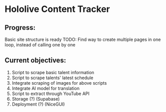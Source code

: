 # Hololive Content Tracker

## Progress:
Basic site structure is ready
TODO: Find way to create multiple pages in one loop, instead of calling one by one

## Current objectives:
1. Script to scrape basic talent information 
2. Script to scrape talents' latest schedule
3. Integrate scraping of images for above scripts
4. Integrate AI model for translation   
4. Script to extract through YouTube API
5. Storage (?) (Supabase)
6. Deployment (?) (NiceGUI)

